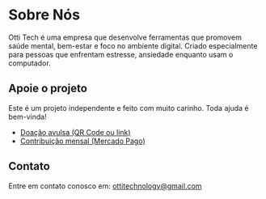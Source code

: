 # Sobre Nós

Otti Tech é uma empresa que desenvolve ferramentas que promovem saúde mental, bem-estar e foco no ambiente digital. Criado especialmente para pessoas que enfrentam estresse, ansiedade enquanto usam o computador.

## Apoie o projeto

Este é um projeto independente e feito com muito carinho. Toda ajuda é bem-vinda!

- [Doação avulsa (QR Code ou link)](https://link.mercadopago.com.br/ramacciotti)
- [Contribuição mensal (Mercado Pago)](https://www.mercadopago.com.br/subscriptions/checkout?preapproval_plan_id=2c93808497c19ac40197cb2a44180457)

## Contato

Entre em contato conosco em:  [ottitechnology@gmail.com](mailto:ottitechnology@gmail.com)